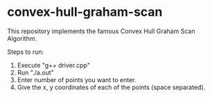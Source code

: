 # convex-hull-graham-scan
This repository implements the famous Convex Hull Graham Scan Algorithm.

Steps to run:
1. Execute "g++ driver.cpp"
2. Run "./a.out"
3. Enter number of points you want to enter.
4. Give the x, y coordinates of each of the points (space separated).
